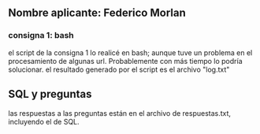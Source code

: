 ## Nombre aplicante: Federico Morlan

### consigna 1: bash
el script de la consigna 1 lo realicé en bash; aunque tuve un problema en el procesamiento de algunas url. Probablemente con más tiempo lo podría solucionar.
el resultado generado por el script es el archivo "log.txt"

## SQL y preguntas 
las respuestas a las preguntas están en el archivo de respuestas.txt, incluyendo el de SQL.
